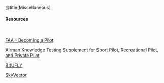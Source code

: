 <div class="slide-bg-style-left"></div><div class="slide-bg-style-right"></div>

@title[Miscellaneous]

#### Resources

<br>

[FAA - Becoming a Pilot](https://www.faa.gov/uas/getting_started/part_107/remote_pilot_cert/)

[Airman Knowledge Testing Supplement for Sport Pilot, Recreational Pilot, and Private Pilot](https://www.faa.gov/training_testing/testing/supplements/media/sport_rec_private_akts.pdf)

[B4UFLY](https://www.faa.gov/uas/where_to_fly/b4ufly/)

[SkyVector](https://skyvector.com/)
